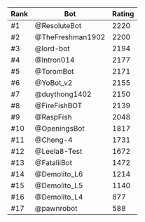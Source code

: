 Rank|Bot|Rating
---|---|---
#1|@ResoluteBot|2220
#2|@TheFreshman1902|2200
#3|@lord-bot|2194
#4|@Intron014|2177
#5|@ToromBot|2171
#6|@YoBot_v2|2155
#7|@duythong1402|2150
#8|@FireFishBOT|2139
#9|@RaspFish|2048
#10|@OpeningsBot|1817
#11|@Cheng-4|1731
#12|@Leela8-Test|1672
#13|@FataliiBot|1472
#14|@Demolito_L6|1214
#15|@Demolito_L5|1140
#16|@Demolito_L4|877
#17|@pawnrobot|588
